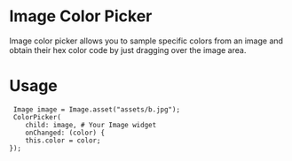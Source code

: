 #  Image Color Picker

Image color picker allows you to sample specific colors from an image and obtain their hex color code by just dragging over the image area.


# Usage 

```
 Image image = Image.asset("assets/b.jpg");
 ColorPicker(
    child: image, # Your Image widget
    onChanged: (color) {
    this.color = color;             
});       
```


